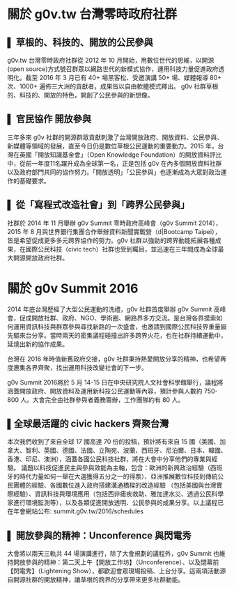 # 關於 g0v.tw 台灣零時政府社群 

## ▌ 草根的、科技的、開放的公民參與

g0v.tw 台灣零時政府社群從 2012 年 10 月開始，用數位世代的思維，以開源  (open source)方式號召群眾以網路世代的新模式協作，運用科技力量促進政府透明化。截至 2016 年 3 月已有 40+ 場黑客松、受邀演講 50+ 場、媒體報導 80+ 次、1000+ 遍佈三大洲的貢獻者，成果皆以自由軟體模式釋出。 g0v 社群草根的、科技的、開放的特色，開創了公民參與的新想像。

## ▌ 官民協作 開放參與

三年多來 g0v 社群的開源群眾貢獻刺激了台灣開放政府、開放資料、公民參與、新媒體等領域的發展，直至今日仍是數位草根公民運動的重要動力。2015 年，台灣在英國「開放知識基金會」（Open Knowledge Foundation）的開放資料評比中，從前一年度11名躍升成為全球第一名，正是包括 g0v 在內多個開放資料社群以及政府部門共同的協作努力。「開放透明」「公民參與」也逐漸成為大眾對政治運作的基礎要求。

## ▌ 從「寫程式改造社會」到「跨界公民參與」

社群於 2014 年 11 月舉辦 g0v Summit 零時政府高峰會（g0v Summit 2014），2015 年 8 月與世界銀行集團合作舉辦資料新聞實戰營（d|Bootcamp Taipei），皆是希望促成更多多元跨界協作的努力。g0v 社群以強勁的跨界動能拓展各種成果，在國際公民科技（civic tech）社群也受到矚目，並迅速在三年間成為全球最大開源開放政府社群。


# 關於 g0v Summit 2016

2014 年底台灣歷經了大型公民運動的洗禮，g0v 社群首度舉辦 g0v Summit 高峰會，促成開放社群、政府、NGO、學術圈、網路界多方交流。是台灣各界摸索如何運用資訊科技與群眾參與尋找新路的一次盛會，也邀請到國際公民科技界重量級先驅來台分享。當時兩天的密集議程碰撞出許多跨界火花，也在社群持續運動中，延燒出新的協作成果。

台灣在 2016 年時值新舊政府交接，g0v 社群秉持熱愛開放分享的精神，也希望再度邀集各界齊聚，找出運用科技改變社會的下一步。

g0v Summit 2016將於 5 月 14-15 日在中央研究院人文社會科學館舉行，議程將涵蓋開放政府、開放資料及運用新科技公民運動等內容，預計參與人數約 750-800 人。大會完全由社群參與者義務籌辦，工作團隊約有 80 人。


## ▌全球最活躍的 civic hackers 齊聚台灣

本次我們收到了來自全球 17 國高達 70 份的投稿，預計將有來自 15 國（美國、加拿大、智利、英國、德國、法國、立陶宛、波蘭、西班牙、尼泊爾、日本、韓國、香港、印尼、澳洲），涵蓋各國公民科技社群，將在大會中分享他們的專業與經驗。
議題以科技促進民主與參與效能為主軸，包含：歐洲的新興政治經驗（西班牙的時代力量如何一舉在大選獲得五分之一的得票）、亞洲推展數位科技到傳統公民團體的經驗、各國數位進入政府搭建溝通橋樑的改造經驗   （包括美國與台灣實際經驗）、資訊科技與環境應用（包括西非瘧疾救助、雅加達水災、透過公民科學家進行環境監測等），以及各類促進開放透明、公民參與的成果分享。以上議程已在年會網站公布: summit.g0v.tw/2016/schedules

## ▌ 開放參與的精神：Unconference 與閃電秀
大會將以兩天三軌共 44 場演講進行，除了大會規劃的議程外，g0v Summit 也維持開放參與的精神：第二天上午【開放工作坊】（Unconference）、以及閉幕前【閃電秀】（Lightening Show），都歡迎會眾現場投稿、上台分享。這兩項活動源自開源社群的開放精神，讓草根的跨界的分享帶來更多社群動能。
